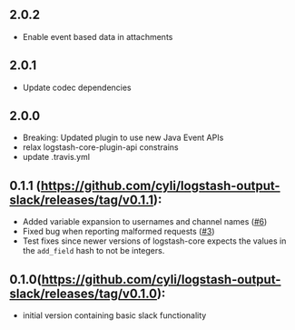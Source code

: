 ## 2.0.2
  - Enable event based data in attachments 

## 2.0.1
  - Update codec dependencies

## 2.0.0
  - Breaking: Updated plugin to use new Java Event APIs
  - relax logstash-core-plugin-api constrains
  - update .travis.yml

## 0.1.1 (https://github.com/cyli/logstash-output-slack/releases/tag/v0.1.1):
  - Added variable expansion to usernames and channel names ([#6](https://github.com/cyli/logstash-output-slack/pull/6))
  - Fixed bug when reporting malformed requests ([#3](https://github.com/cyli/logstash-output-slack/pull/3))
  - Test fixes since newer versions of logstash-core expects the values in
      the `add_field` hash to not be integers.
## 0.1.0(https://github.com/cyli/logstash-output-slack/releases/tag/v0.1.0):
  - initial version containing basic slack functionality
